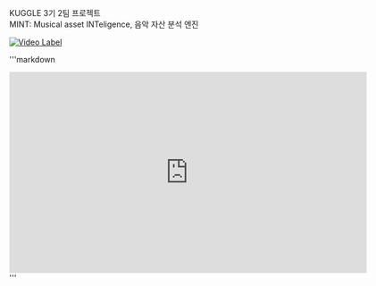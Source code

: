 KUGGLE 3기 2팀 프로젝트  
MINT: Musical asset INTeligence, 음악 자산 분석 엔진


[![Video Label](http://img.youtube.com/vi/3dWhwRV1Kvc/0.jpg)](https://youtu.be/3dWhwRV1Kvc)

'''markdown
<iframe width="640" height="360" src="https://www.youtube.com/embed/3dWhwRV1Kvc" frameborder="0" gesture="media" allowfullscreen=""></iframe>
'''
